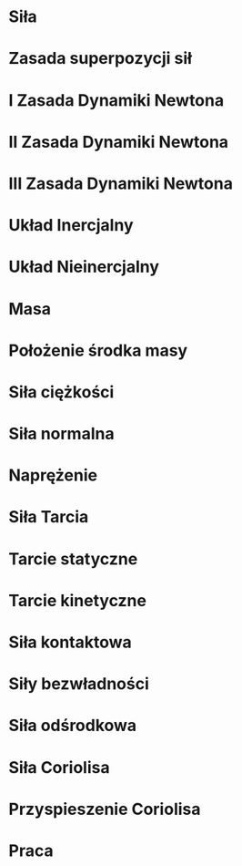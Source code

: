 # Siła

# Zasada superpozycji sił

# I Zasada Dynamiki Newtona

# II Zasada Dynamiki Newtona

# III Zasada Dynamiki Newtona

# Układ Inercjalny

# Układ Nieinercjalny

# Masa

# Położenie środka masy

# Siła ciężkości

# Siła normalna

# Naprężenie

# Siła Tarcia

# Tarcie statyczne

# Tarcie kinetyczne

# Siła kontaktowa

# Siły bezwładności

# Siła odśrodkowa

# Siła Coriolisa

# Przyspieszenie Coriolisa

# Praca
